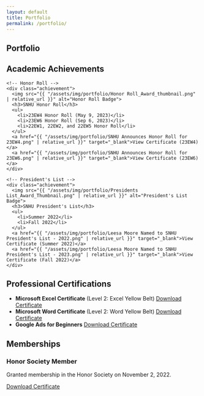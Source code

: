 ```yaml
---
layout: default
title: Portfolio
permalink: /portfolio/
---
```


<section id="portfolio">
  <h1>Portfolio</h1>

  <!-- Academic Achievements -->
  <section id="achievements" class="portfolio-section">
    <h2>Academic Achievements</h2>

    <!-- Honor Roll -->
    <div class="achievement">
      <img src="{{ "/assets/img/portfolio/Honor Roll_Award_thumbnail.png" | relative_url }}" alt="Honor Roll Badge">
      <h3>SNHU Honor Roll</h3>
      <ul>
        <li>23EW4 Honor Roll (May 9, 2023)</li>
        <li>23EW6 Honor Roll (Sep 6, 2023)</li>
        <li>22EW1, 22EW2, and 22EW5 Honor Roll</li>
      </ul>
      <a href="{{ "/assets/img/portfolio/SNHU Announces Honor Roll for 23EW4.png" | relative_url }}" target="_blank">View Certificate (23EW4)</a>
      <a href="{{ "/assets/img/portfolio/SNHU Announces Honor Roll for 23EW6.png" | relative_url }}" target="_blank">View Certificate (23EW6)</a>
    </div>

    <!-- President's List -->
    <div class="achievement">
      <img src="{{ "/assets/img/portfolio/Presidents List_Award_Thumbnail.png" | relative_url }}" alt="President's List Badge">
      <h3>SNHU President's List</h3>
      <ul>
        <li>Summer 2022</li>
        <li>Fall 2022</li>
      </ul>
      <a href="{{ "/assets/img/portfolio/Leesa Moore Named to SNHU President's List - 2022.png" | relative_url }}" target="_blank">View Certificate (Summer 2022)</a>
      <a href="{{ "/assets/img/portfolio/Leesa Moore Named to SNHU President's List - 2023.png" | relative_url }}" target="_blank">View Certificate (Fall 2022)</a>
    </div>
  </section>

  <!-- Professional Certifications -->
  <section id="certifications" class="portfolio-section">
    <h2>Professional Certifications</h2>
    <ul>
      <li>
        <strong>Microsoft Excel Certificate</strong> (Level 2: Excel Yellow Belt)
        <a href="{{ "/assets/img/portfolio/Microsoft Excel Certificate.pdf" | relative_url }}" target="_blank">Download Certificate</a>
      </li>
      <li>
        <strong>Microsoft Word Certificate</strong> (Level 2: Word Yellow Belt)
        <a href="{{ "/assets/img/portfolio/Microsoft Word Certificate.pdf" | relative_url }}" target="_blank">Download Certificate</a>
      </li>
      <li>
        <strong>Google Ads for Beginners</strong>
        <a href="{{ "/assets/img/portfolio/Certificate of Completion - Google Ads Course.pdf" | relative_url }}" target="_blank">Download Certificate</a>
      </li>
    </ul>
  </section>

  <!-- Memberships -->
  <section id="memberships" class="portfolio-section">
    <h2>Memberships</h2>
    <div class="membership">
      <h3>Honor Society Member</h3>
      <p>Granted membership in the Honor Society on November 2, 2022.</p>
      <a href="{{ "/assets/img/portfolio/HonorSociety.org Certificate.pdf" | relative_url }}" target="_blank">Download Certificate</a>
    </div>
  </section>
</section>
